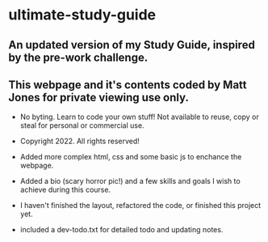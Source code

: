 # ultimate-study-guide

## An updated version of my Study Guide, inspired by the pre-work challenge.

## This webpage and it's contents coded by Matt Jones for private viewing use only.
- No byting.  Learn to code your own stuff! Not available to reuse, copy or steal for personal or commercial use.
- Copyright 2022.  All rights reserved!


- Added more complex html, css and some basic js to enchance the webpage.
- Added a bio (scary horror pic!) and a few skills and goals I wish to achieve during this course.

- I haven't finished the layout, refactored the code, or finished this project yet.
- included a dev-todo.txt for detailed todo and updating notes.
